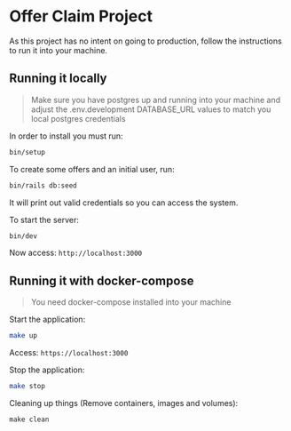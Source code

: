 # Offer Claim Project
As this project has no intent on going to production, follow the instructions to run it into your machine.

## Running it locally

> Make sure you have postgres up and running into your machine
> and adjust the .env.development DATABASE_URL values to match you local postgres credentials

In order to install you must run:
```sh
bin/setup
```

To create some offers and an initial user, run:
```sh
bin/rails db:seed
```
It will print out valid credentials so you can access the system.

To start the server:
```sh
bin/dev
```

Now access:
`http://localhost:3000`


## Running it with docker-compose

> You need docker-compose installed into your machine

Start the application:
```sh
make up
```

Access:
`https://localhost:3000`

Stop the application:
```sh
make stop
```

Cleaning up things (Remove containers, images and volumes):
```
make clean
```
